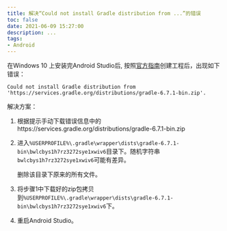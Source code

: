 ```yaml
---
title: 解决“Could not install Gradle distribution from ...”的错误
toc: false
date: 2021-06-09 15:27:00
description: ...
tags:
- Android
---
```


在Windows 10 上安装完Android Studio后, 按照[官方指南](https://developer.android.google.cn/training/basics/firstapp/creating-project)创建工程后，出现如下错误：

```
Could not install Gradle distribution from 'https://services.gradle.org/distributions/gradle-6.7.1-bin.zip'.
```

解决方案：

1. 根据提示手动下载错误信息中的https://services.gradle.org/distributions/gradle-6.7.1-bin.zip

2. 进入`%USERPROFILE%\.gradle\wrapper\dists\gradle-6.7.1-bin\bwlcbys1h7rz3272sye1xwiv6`目录下。随机字符串`bwlcbys1h7rz3272sye1xwiv6`可能有差异。

   删除该目录下原来的所有文件。

3. 将步骤1中下载好的zip包拷贝到`%USERPROFILE%\.gradle\wrapper\dists\gradle-6.7.1-bin\bwlcbys1h7rz3272sye1xwiv6`下。

4. 重启Android Studio。

